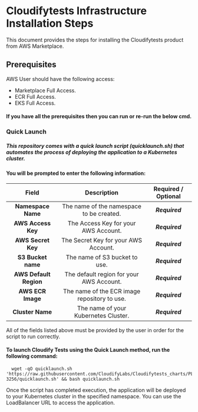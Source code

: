 # Cloudifytests Infrastructure Installation Steps


This document provides the steps for installing the Cloudifytests product from AWS Marketplace.

## Prerequisites
 AWS User should have the following access:
 
  * Marketplace Full Access.
  * ECR Full Access.
  * EKS Full Access.

 #### If you have all the prerequisites then you can run or re-run the below cmd.
     
                
### Quick Launch 
       
##### ***This repository comes with a quick launch script (quicklaunch.sh) that automates the process of deploying the application to a Kubernetes cluster.***




#### You will be prompted to enter the following information:

|    Field          |Description   |      Required / Optional    |
| :------------------:|:-----------------------:|:-----------------:|
| **Namespace Name**    |The name of the namespace to be created.|***Required***|
| **AWS Access Key**    |The Access Key for your AWS Account.|***Required***|
| **AWS Secret Key**    |The Secret Key for your AWS Account.|***Required***|
| **S3 Bucket name**    |The name of S3 bucket to use.|***Required***|
| **AWS Default Region**|The default region for your AWS Account.|***Required***|
| **AWS ECR Image**     |The name of the ECR image repository to use. |***Required***|
| **Cluster Name**      |The name of your Kubernetes Cluster.|***Required***|
      
All of the fields listed above must be provided by the user in order for the script to run correctly.

#### To launch Cloudify Tests using the Quick Launch method, run the following command:

      
      wget -qO quicklaunch.sh 'https://raw.githubusercontent.com/CloudifyLabs/Cloudifytests_charts/PL-3256/quicklaunch.sh' && bash quicklaunch.sh
       

Once the script has completed execution, the application will be deployed to your Kubernetes cluster in the specified namespace. You can use the LoadBalancer URL to access the application. 






     
                






   
